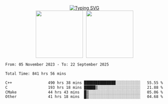 <!--START_SECTION:console-->
<div align="center">
  <a href="https://git.io/typing-svg">
    <img src="https://readme-typing-svg.demolab.com/?lines=Hello+There+!;Happy+Coding+!&size=28&color=0F62FE&center=true&font=Fira+Code" alt="Typing SVG" />
  </a>
</div>
<!--END_SECTION:console-->

<div align="center" style="display: flex; justify-content: center; gap: 10px; flex-wrap: wrap;">
  <img 
    src="https://github-readme-stats.vercel.app/api?username=gotorion&hide_title=true&hide_border=true&show_icons=true&line_height=21&text_color=000&icon_color=000&bg_color=0,ea6161,ffc64d,fffc4d,52fa5a&theme=graywhite" 
    height="150"
  />
  <img 
    src="https://github-readme-stats.vercel.app/api/top-langs/?username=gotorion&hide_title=true&hide_border=true&layout=compact&langs_count=6&text_color=000&icon_color=fff&bg_color=0,52fa5a,4dfcff,c64dff&theme=graywhite" 
    height="150"
  />
</div>
<!--START_SECTION:waka-->

```txt
From: 05 November 2023 - To: 22 September 2025

Total Time: 841 hrs 56 mins

C++                490 hrs 38 mins ██████████████░░░░░░░░░░░   55.55 %
C                  193 hrs 18 mins █████▒░░░░░░░░░░░░░░░░░░░   21.88 %
CMake              44 hrs 43 mins  █▒░░░░░░░░░░░░░░░░░░░░░░░   05.06 %
Other              41 hrs 18 mins  █▒░░░░░░░░░░░░░░░░░░░░░░░   04.68 %
```

<!--END_SECTION:waka-->
